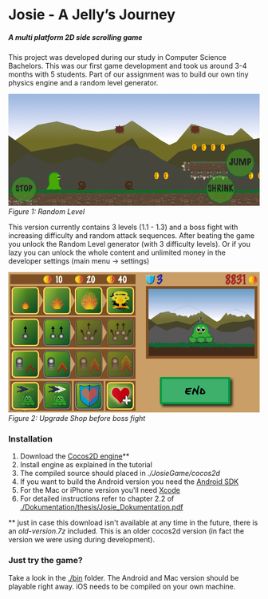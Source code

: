 # Josie - A Jelly’s Journey
##### A multi platform 2D side scrolling game

This project was developed during our study in Computer Science Bachelors. This was our first game development and took us around 3-4 months with 5 students. Part of our assignment was to build our own tiny physics engine and a random level generator.

![Random Level](https://github.com/relikd/josie/raw/master/Dokumentation/thesis/resources/randomdiff3.png)
*Figure 1: Random Level*

This version currently contains 3 levels (1.1 - 1.3) and a boss fight with increasing difficulty and random attack sequences. After beating the game you unlock the Random Level generator (with 3 difficulty levels). Or if you lazy you can unlock the whole content and unlimited money in the developer settings (main menu -> settings)

![Upgrade Shop](https://github.com/relikd/josie/raw/master/Dokumentation/thesis/resources/shop.png)
*Figure 2: Upgrade Shop before boss fight*


### Installation

1. Download the [Cocos2D engine][1]**
2. Install engine as explained in the tutorial
3. The compiled source should placed in *./JosieGame/cocos2d*
4. If you want to build the Android version you need the [Android SDK][2]
5. For the Mac or iPhone version you'll need [Xcode][3]
6. For detailed instructions refer to chapter 2.2 of [./Dokumentation/thesis/Josie_Dokumentation.pdf][4]

** just in case this download isn't available at any time in the future, there is an *old-version.7z* included. This is an older cocos2d version (in fact the version we were using during development).


### Just try the game?

Take a look in the [./bin][5] folder. The Android and Mac version should be playable right away. iOS needs to be compiled on your own machine.



[1]: http://www.cocos2d-x.org/download
[2]: https://developer.android.com/studio/index.html
[3]: https://developer.apple.com/xcode/
[4]: https://github.com/relikd/josie/raw/master/Dokumentation/thesis/Josie_Dokumentation.pdf
[5]: https://github.com/relikd/josie/tree/master/bin/